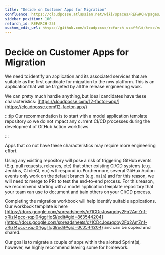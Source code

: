 ```yaml
---
title: "Decide on Customer Apps for Migration"
confluence: https://cloudposse.atlassian.net/wiki/spaces/REFARCH/pages/1171783740/REFARCH-256+-+Decide+on+Customer+Apps+for+Migration
sidebar_position: 100
refarch_id: REFARCH-256
custom_edit_url: https://github.com/cloudposse/refarch-scaffold/tree/main/docs/docs/fundamentals/design-decisions/foundational-release-engineering/decide-on-customer-apps-for-migration.md
---
```


# Decide on Customer Apps for Migration
We need to identify an application and its associated services that are suitable as the first candidate for migration to the new platform. This is an application that will be targeted by all the release engineering work.

We can pretty much handle anything, but ideal candidates have these characteristics: [https://cloudposse.com/12-factor-app/](https://cloudposse.com/12-factor-app/)

:::tip
Our recommendation is to start with a model application template repository so we do not impact any current CI/CD processes during the development of GitHub Action workflows.

:::

Apps that do not have these characteristics may require more engineering effort.

Using any existing repository will pose a risk of triggering GitHub events (E.g. pull requests, releases, etc) that other existing CI/CD systems (e.g. Jenkins, CircleCI, etc) will respond to. Furthermore, several GitHub Action events only work on the default branch (e.g. `main`) and for this reason, we will need to merge to PRs to test the end-to-end process. For this reason, we recommend starting with a model application template repository that your team can use to document and train others on your CI/CD process.

Completing the migration workbook will help identify suitable applications. Our workbook template is here  [https://docs.google.com/spreadsheets/d/1CDcJosaqoby2Fq2AmZnf-xRizI4pcc-sqpi04ggHqSI/edit#gid=863544204](https://docs.google.com/spreadsheets/d/1CDcJosaqoby2Fq2AmZnf-xRizI4pcc-sqpi04ggHqSI/edit#gid=863544204) and can be copied and shared.

Our goal is to migrate a couple of apps within the allotted Sprint(s), however, we highly recommend leaving some for homework.


